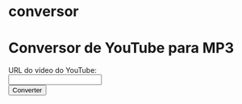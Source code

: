 # conversor

<!DOCTYPE html>
<html>
<head>
	<title>Conversor de YouTube para MP3</title>
</head>
<body>
	<h1>Conversor de YouTube para MP3</h1>
	<form id="form">
		<label for="url">URL do vídeo do YouTube:</label><br>
		<input type="text" id="url" name="url"><br>
		<button type="submit">Converter</button>
	</form>
	<p id="status"></p>
	<p id="download"></p>
	<script>
		document.getElementById('form').addEventListener('submit', function(event) {
			event.preventDefault();
			var url = document.getElementById('url').value;
			var xhr = new XMLHttpRequest();
			xhr.open('POST', '/download');
			xhr.setRequestHeader('Content-Type', 'application/json');
			xhr.onload = function() {
				if (xhr.status === 200) {
					var data = JSON.parse(xhr.responseText);
					var link = document.createElement('a');
					link.href = data.url;
					link.download = data.filename;
					link.textContent = 'Download';
					document.getElementById('download').appendChild(link);
					link.click();
				} else {
					document.getElementById('status').textContent = 'Erro ao converter o vídeo.';
				}
			};
			xhr.send(JSON.stringify({url: url}));
		});
	</script>
</body>
</html>
